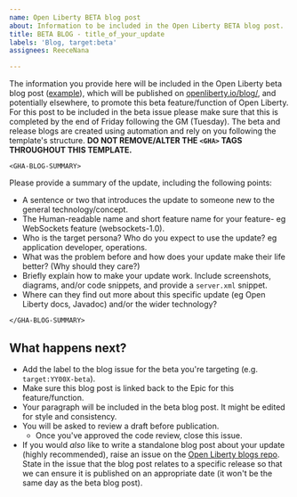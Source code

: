 ```yaml
---
name: Open Liberty BETA blog post
about: Information to be included in the Open Liberty BETA blog post.
title: BETA BLOG - title_of_your_update
labels: 'Blog, target:beta'
assignees: ReeceNana

---
```


The information you provide here will be included in the Open Liberty beta blog post ([example](https://openliberty.io/blog/2020/08/05/jakarta-grpc-beta-20009.html)), which will be published on [openliberty.io/blog/](https://www.openliberty.io/blog/), and potentially elsewhere, to promote this beta feature/function of Open Liberty. For this post to be included in the beta issue please make sure that this is completed by the end of Friday following the GM (Tuesday). The beta and release blogs are created using automation and rely on you following the template's structure. **DO NOT REMOVE/ALTER THE `<GHA>` TAGS THROUGHOUT THIS TEMPLATE.**
   
    <GHA-BLOG-SUMMARY>
Please provide a summary of the update, including the following points:
   
   - A sentence or two that introduces the update to someone new to the general technology/concept.
   - The Human-readable name and short feature name for your feature- eg WebSockets feature (websockets-1.0).
   - Who is the target persona? Who do you expect to use the update? eg application developer, operations. 
   - What was the problem before and how does your update make their life better? (Why should they care?)
   - Briefly explain how to make your update work. Include screenshots, diagrams, and/or code snippets, and provide a `server.xml` snippet.  
   - Where can they find out more about this specific update (eg Open Liberty docs, Javadoc) and/or the wider technology?  
    
    
    </GHA-BLOG-SUMMARY>

## What happens next?
- Add the label to the blog issue for the beta you're targeting (e.g. `target:YY00X-beta`).
- Make sure this blog post is linked back to the Epic for this feature/function.
- Your paragraph will be included in the beta blog post. It might be edited for style and consistency.
- You will be asked to review a draft before publication.
    - Once you've approved the code review, close this issue. 
- If you would _also_ like to write a standalone blog post about your update (highly recommended), raise an issue on the [Open Liberty blogs repo](https://github.com/OpenLiberty/blogs/issues/new/choose). State in the issue that the blog post relates to a specific release so that we can ensure it is published on an appropriate date (it won't be the same day as the beta blog post).
